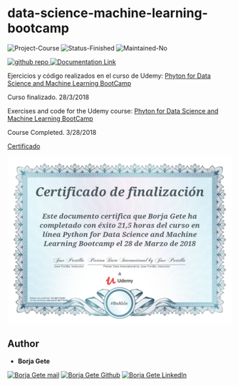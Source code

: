 # data-science-machine-learning-bootcamp

![Project-Course](https://img.shields.io/badge/Project-Course-yellow.svg)
![Status-Finished](https://img.shields.io/badge/Status-Finished-blue.svg)
![Maintained-No](https://img.shields.io/badge/Maintained-No-red.svg)

<a href="https://github.com/BorjaG90/data-science-machine-learning-bootcamp" alt="Github Repository Link">
  <img alt="github repo" src="https://img.shields.io/badge/github-repo-black?logo=github"/>
</a>
<a href="https://www.python.org/download/releases/3.0/" alt="Documentation Link">
  <img alt="Documentation Link" src="https://img.shields.io/badge/Made_with-Python-brightgreen"/>
</a>

Ejercicios y código realizados en el curso de Udemy: [Phyton for Data Science and Machine Learning BootCamp](https://www.udemy.com/python-for-data-science-and-machine-learning-bootcamp)

Curso finalizado. 28/3/2018

Exercises and code for the Udemy course: [Phyton for Data Science and Machine Learning BootCamp](https://www.udemy.com/python-for-data-science-and-machine-learning-bootcamp)

Course Completed. 3/28/2018

[Certificado](https://ude.my/UC-BDYT6JXC)

![Diploma](https://raw.githubusercontent.com/BorjaG90/data-science-machine-learning-bootcamp/master/UC-BDYT6JXC.jpg)

## Author
* **Borja Gete**

<a href="mailto:borjag90dev@gmail.com" alt="Borja Gete mail"><img src="https://img.shields.io/badge/borjag90dev@gmail.com-DDDDDD?style=for-the-badge&logo=gmail" title="Go To mail" alt="Borja Gete mail"/></a> <a href="https://github.com/BorjaG90" alt="Borja Gete Github"><img src="https://img.shields.io/badge/BorjaG90-black?style=for-the-badge&logo=github" title="Go To Github Profile" alt="Borja Gete Github"/></a> <a href="https://linkedin.com/in/borjag90" alt="Borja Gete LinkedIn"><img src="https://img.shields.io/badge/BorjaG90-blue?style=for-the-badge&logo=linkedin" title="Go To LinkedIn Profile" alt="Borja Gete LinkedIn"/></a>
